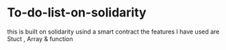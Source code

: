 # To-do-list-on-solidarity
this is built on solidarity usind a smart contract 
the features I have used are Stuct , Array & function 

